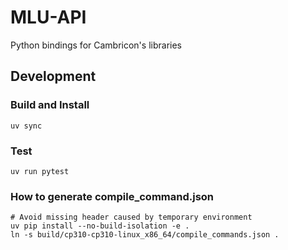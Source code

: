 # MLU-API

Python bindings for Cambricon's libraries

## Development

### Build and Install

```
uv sync
```

### Test

```
uv run pytest
```

### How to generate compile_command.json

```
# Avoid missing header caused by temporary environment
uv pip install --no-build-isolation -e .
ln -s build/cp310-cp310-linux_x86_64/compile_commands.json .
```